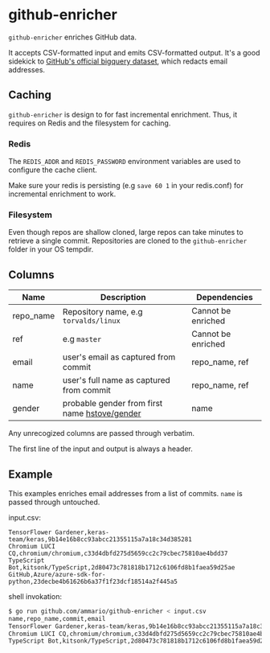 # github-enricher

`github-enricher` enriches GitHub data.

It accepts CSV-formatted input and emits CSV-formatted output. It's a good sidekick to [GitHub's official
bigquery dataset](https://cloud.google.com/blog/topics/public-datasets/github-on-bigquery-analyze-all-the-open-source-code), which redacts email addresses.

## Caching

`github-enricher` is design to for fast incremental enrichment. Thus, it requires on Redis and the filesystem
for caching.

### Redis

The `REDIS_ADDR` and `REDIS_PASSWORD` environment variables are used to configure the cache client.

Make sure your redis is persisting (e.g `save 60 1` in your redis.conf) for incremental enrichment to work.

### Filesystem

Even though repos are shallow cloned, large repos can take minutes to retrieve a single commit. Repositories
are cloned to the `github-enricher` folder in your OS tempdir.

## Columns

| Name      | Description                                                                       | Dependencies       |
| --------- | --------------------------------------------------------------------------------- | ------------------ |
| repo_name | Repository name, e.g `torvalds/linux`                                             | Cannot be enriched |
| ref       | e.g   `master`                                                                    | Cannot be enriched |
| email     | user's email as captured from commit                                              | repo_name, ref     |
| name      | user's full name as captured from commit                                          | repo_name, ref     |
| gender    | probable gender from first name [hstove/gender](https://github.com/hstove/gender) | name               |

Any unrecogized columns are passed through verbatim.

The first line of the input and output is always a header.

## Example

This examples enriches email addresses from a list of commits. `name` is passed through untouched.

input.csv:

```csv
TensorFlower Gardener,keras-team/keras,9b14e16b8cc93abcc21355115a7a18c34d385281
Chromium LUCI CQ,chromium/chromium,c33d4dbfd275d5659cc2c79cbec75810ae4bdd37
TypeScript Bot,kitsonk/TypeScript,2d80473c781818b1712c6106fd8b1faea59d25ae
GitHub,Azure/azure-sdk-for-python,23decbe4b61626b6a37f1f23dcf18514a2f445a5
```

shell invokation:

```bash
$ go run github.com/ammario/github-enricher < input.csv
name,repo_name,commit,email
TensorFlower Gardener,keras-team/keras,9b14e16b8cc93abcc21355115a7a18c34d385281,mattdangerw@google.com
Chromium LUCI CQ,chromium/chromium,c33d4dbfd275d5659cc2c79cbec75810ae4bdd37,ppz@chromium.org
TypeScript Bot,kitsonk/TypeScript,2d80473c781818b1712c6106fd8b1faea59d25ae,typescriptbot@microsoft.com
```
